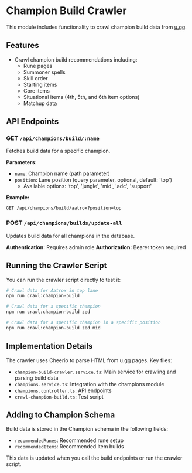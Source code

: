 # Champion Build Crawler

This module includes functionality to crawl champion build data from [u.gg](https://u.gg/).

## Features

- Crawl champion build recommendations including:
  - Rune pages
  - Summoner spells
  - Skill order
  - Starting items
  - Core items
  - Situational items (4th, 5th, and 6th item options)
  - Matchup data

## API Endpoints

### GET `/api/champions/build/:name`

Fetches build data for a specific champion.

**Parameters:**
- `name`: Champion name (path parameter)
- `position`: Lane position (query parameter, optional, default: 'top')
  - Available options: 'top', 'jungle', 'mid', 'adc', 'support'

**Example:**
```
GET /api/champions/build/aatrox?position=top
```

### POST `/api/champions/builds/update-all`

Updates build data for all champions in the database.

**Authentication:** Requires admin role
**Authorization:** Bearer token required

## Running the Crawler Script

You can run the crawler script directly to test it:

```bash
# Crawl data for Aatrox in top lane
npm run crawl:champion-build

# Crawl data for a specific champion
npm run crawl:champion-build zed

# Crawl data for a specific champion in a specific position
npm run crawl:champion-build zed mid
```

## Implementation Details

The crawler uses Cheerio to parse HTML from u.gg pages. Key files:

- `champion-build-crawler.service.ts`: Main service for crawling and parsing build data
- `champions.service.ts`: Integration with the champions module
- `champions.controller.ts`: API endpoints
- `crawl-champion-build.ts`: Test script

## Adding to Champion Schema

Build data is stored in the Champion schema in the following fields:

- `recommendedRunes`: Recommended rune setup
- `recommendedItems`: Recommended item builds

This data is updated when you call the build endpoints or run the crawler script. 